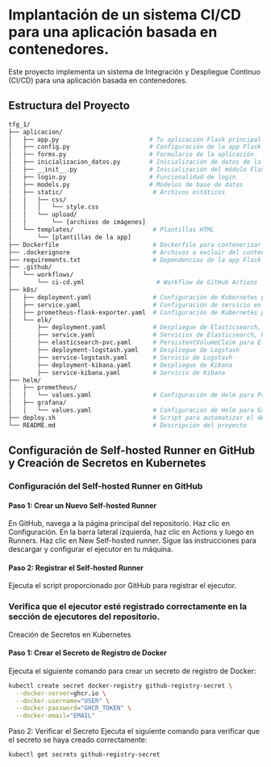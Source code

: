 # Implantación de un sistema CI/CD para una aplicación basada en contenedores.

Este proyecto implementa un sistema de Integración y Despliegue Continuo (CI/CD) para una aplicación basada en contenedores.

## Estructura del Proyecto

```bash
tfg_1/
├── aplicacion/
│   ├── app.py                         # Tu aplicación Flask principal
│   ├── config.py                      # Configuración de la app Flask
│   ├── forms.py                       # Formulario de la aplicación
│   ├── inicializacion_datos.py        # Inicialización de datos de la app
│   ├── __init__.py                    # Inicialización del módulo Flask
│   ├── login.py                       # Funcionalidad de login
│   ├── models.py                      # Modelos de base de datos
│   ├── static/                         # Archivos estáticos
│   │   ├── css/
│   │   │   └── style.css
│   │   └── upload/
│   │       └── [archivos de imágenes]
│   └── templates/                      # Plantillas HTML
│       └── [plantillas de la app]
├── Dockerfile                          # Dockerfile para contenerizar la app
├── .dockerignore                       # Archivos a excluir del contenedor Docker
├── requirements.txt                    # Dependencias de la app Flask
├── .github/
│   └── workflows/
│       └── ci-cd.yml                    # Workflow de GitHub Actions
├── k8s/
│   ├── deployment.yaml                 # Configuración de Kubernetes para desplegar la app
│   ├── service.yaml                    # Configuración de servicio en Kubernetes
│   ├── prometheus-flask-exporter.yaml  # Configuración de Kubernetes para el exporter de métricas Flask
│   └── elk/
│       ├── deployment.yaml             # Despliegue de Elasticsearch, Kibana y Logstash
│       ├── service.yaml                # Servicios de Elasticsearch, Kibana y Logstash
│       ├── elasticsearch-pvc.yaml      # PersistentVolumeClaim para Elasticsearch
│       ├── deployment-logstash.yaml    # Despliegue de Logstash
│       ├── service-logstash.yaml       # Servicio de Logstash
│       ├── deployment-kibana.yaml      # Despliegue de Kibana
│       ├── service-kibana.yaml         # Servicio de Kibana
├── helm/
│   ├── prometheus/
│   │   └── values.yaml                 # Configuración de Helm para Prometheus
│   ├── grafana/
│   │   └── values.yaml                 # Configuración de Helm para Grafana
├── deploy.sh                           # Script para automatizar el despliegue de la app y ELK
└── README.md                           # Descripción del proyecto

```
## Configuración de Self-hosted Runner en GitHub y Creación de Secretos en Kubernetes

### Configuración del Self-hosted Runner en GitHub
#### Paso 1: Crear un Nuevo Self-hosted Runner
En GitHub, navega a la página principal del repositorio.
Haz clic en Configuración.
En la barra lateral izquierda, haz clic en Actions y luego en Runners.
Haz clic en New Self-hosted runner.
Sigue las instrucciones para descargar y configurar el ejecutor en tu máquina.
#### Paso 2: Registrar el Self-hosted Runner
Ejecuta el script proporcionado por GitHub para registrar el ejecutor.
### Verifica que el ejecutor esté registrado correctamente en la sección de ejecutores del repositorio.
Creación de Secretos en Kubernetes
#### Paso 1: Crear el Secreto de Registro de Docker
Ejecuta el siguiente comando para crear un secreto de registro de Docker:
```bash
kubectl create secret docker-registry github-registry-secret \
  --docker-server=ghcr.io \
  --docker-username="USER" \
  --docker-password="GHCR_TOKEN" \
  --docker-email="EMAIL"
```
Paso 2: Verificar el Secreto
Ejecuta el siguiente comando para verificar que el secreto se haya creado correctamente:

```bash
kubectl get secrets github-registry-secret
```

